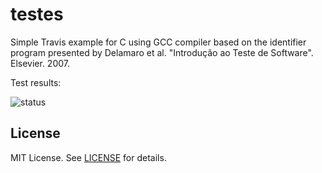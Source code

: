 
# testes
Simple Travis example for C using GCC compiler based on the identifier program presented by Delamaro et al. "Introdução ao Teste de Software". Elsevier. 2007.


Test results:

![status](https://github.com/rafaelgaribotti/travis-identifier/actions/workflows/main.yml/badge.svg) 

License
-------
MIT License. See [LICENSE](LICENSE) for details.
